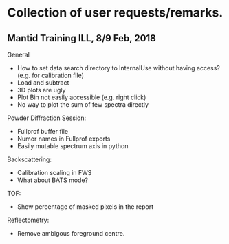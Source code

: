 Collection of user requests/remarks.
====================================

Mantid Training ILL, 8/9 Feb, 2018
----------------------------------

General

* How to set data search directory to InternalUse without having access? (e.g. for calibration file)
* Load and subtract
* 3D plots are ugly
* Plot Bin not easily accessible (e.g. right click)
* No way to plot the sum of few spectra directly

Powder Diffraction Session:

* Fullprof buffer file
* Numor names in Fullprof exports
* Easily mutable spectrum axis in python

Backscattering:

* Calibration scaling in FWS
* What about BATS mode?

TOF:

* Show percentage of masked pixels in the report

Reflectometry:

* Remove ambigous foreground centre.

